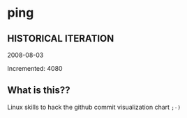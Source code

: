 # ping

## HISTORICAL ITERATION
2008-08-03

Incremented: 4080

## What is this?? 
Linux skills to hack the github commit visualization chart `;-)`
